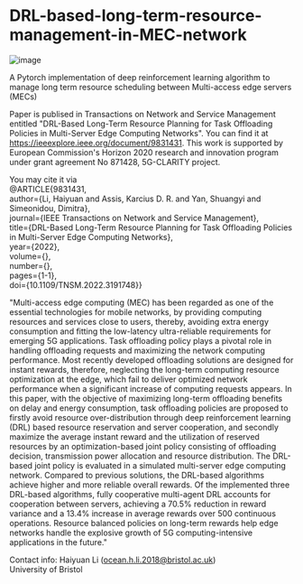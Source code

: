 # DRL-based-long-term-resource-management-in-MEC-network

![image](https://user-images.githubusercontent.com/82140899/202213539-acadf116-4cfd-422b-99df-1ea56b622a94.png)

A Pytorch implementation of deep reinforcement learning algorithm to manage long term resource scheduling between Multi-access edge servers (MECs)

Paper is publised in Transactions on Network and Service Management entitled "DRL-Based Long-Term Resource Planning for Task Offloading Policies in Multi-Server Edge Computing Networks". You can find it at https://ieeexplore.ieee.org/document/9831431. This work is supported by European Commission's Horizon 2020 research and innovation program under grant agreement No 871428, 5G-CLARITY project.

You may cite it via \
@ARTICLE{9831431,\
  author={Li, Haiyuan and Assis, Karcius D. R. and Yan, Shuangyi and Simeonidou, Dimitra},\
  journal={IEEE Transactions on Network and Service Management}, \
  title={DRL-Based Long-Term Resource Planning for Task Offloading Policies in Multi-Server Edge Computing Networks}, \
  year={2022},\
  volume={},\
  number={},\
  pages={1-1},\
  doi={10.1109/TNSM.2022.3191748}}

"Multi-access edge computing (MEC) has been regarded as one of the essential technologies for mobile networks, by providing computing resources and services close to users, thereby, avoiding extra energy consumption and fitting the low-latency ultra-reliable requirements for emerging 5G applications. Task offloading policy plays a pivotal role in handling offloading requests and maximizing the network computing performance. Most recently developed offloading solutions are designed for instant rewards, therefore, neglecting the long-term computing resource optimization at the edge, which fail to deliver optimized network performance when a significant increase of computing requests appears. In this paper, with the objective of maximizing long-term offloading benefits on delay and energy consumption, task offloading policies are proposed to firstly avoid resource over-distribution through deep reinforcement learning (DRL) based resource reservation and server cooperation, and secondly maximize the average instant reward and the utilization of reserved resources by an optimization-based joint policy consisting of offloading decision, transmission power allocation and resource distribution. The DRL-based joint policy is evaluated in a simulated multi-server edge computing network. Compared to previous solutions, the DRL-based algorithms achieve higher and more reliable overall rewards. Of the implemented three DRL-based algorithms, fully cooperative multi-agent DRL accounts for cooperation between servers, achieving a 70.5\% reduction in reward variance and a 13.4\% increase in average rewards over 500 continuous operations. Resource balanced policies on long-term rewards help edge networks handle the explosive growth of 5G computing-intensive applications in the future."

Contact info: Haiyuan Li (ocean.h.li.2018@bristol.ac.uk)\
University of Bristol

